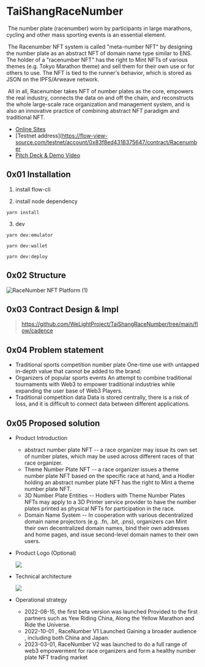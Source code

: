 # TaiShangRaceNumber
​	The number plate (racenumber) worn by participants in large marathons, cycling and other mass sporting events is an essential element.

​	The Racenumber NFT system is called "meta-number NFT" by designing the number plate as an abstract NFT of domain name type similar to ENS. The holder of a "racenumber NFT" has the right to Mint NFTs of various themes (e.g. Tokyo Marathon theme) and sell them for their own use or for others to use.
The NFT is tied to the runner's behavior, which is stored as JSON on the IPFS/Arweave network.

​	All in all, Racenumber takes NFT of number plates as the core, empowers the real industry, connects the data on and off the chain, and reconstructs the whole large-scale race organization and management system, and is also an innovative practice of combining abstract NFT paradigm and traditional NFT.

- [Online Sites](https://racenumber.xyz)
- [Testnet address](https://flow-view-source.com/testnet/account/0x83f8ed4318375647/contract/Racenumber
- [Pitch Deck & Demo Video](https://github.com/hqwangningbo/web3jam-2022-summer/tree/main/submissions/issue-32/docs) 

## 0x01 Installation

1. install flow-cli

2. install node dependency

```
yarn install
```

3. dev

```
yarn dev:emulator

yarn dev:wallet

yarn dev:deploy
```

## 0x02 Structure

![RaceNumber NFT Platform (1)](https://tva1.sinaimg.cn/large/e6c9d24egy1h51zjlceexj21aq0u0tdl.jpg)

## 0x03 Contract Design & Impl

> https://github.com/WeLightProject/TaiShangRaceNumber/tree/main/flow/cadence

## 0x04 Problem statement

- Traditional sports competition number plate One-time use with untapped in-depth value that cannot be added to the brand.
- Organizers of popular sports events An attempt to combine traditional tournaments with Web3 to empower traditional industries while expanding the user base of Web3 Players.
- Traditional competition data Data is stored centrally, there is a risk of loss, and it is difficult to connect data between different applications.

## 0x05 Proposed solution

- Product Introduction
  - abstract number plate NFT -- a race organizer may issue its own set of number plates, which may be used across different races of that race organizer.
  - Theme Number Plate NFT -- a race organizer issues a theme number plate NFT based on the specific race at hand, and a Hodler holding an abstract number plate NFT has the right to Mint a theme number plate NFT.
  - 3D Number Plate Entities -- Hodlers with Theme Number Plates NFTs may apply to a 3D Printer service provider to have the number plates printed as physical NFTs for participation in the race.
  - Domain Name System -- In cooperation with various decentralized domain name projectors (e.g. .fn, .bit, .pns), organizers can Mint their own decentralized domain names, bind their own addresses and home pages, and issue second-level domain names to their own users.


- Product Logo (Optional)

  ![](https://user-images.githubusercontent.com/45918704/182024629-9d787b3d-e53b-411a-95a3-f3a948d56c3b.png)

- Technical architecture

  ![](https://user-images.githubusercontent.com/57781136/183919976-6b385711-6314-419d-b497-8ba4dd43c086.png)

- Operational strategy

  - 2022-08-15, the first beta version was launched
    Provided to the first partners such as Yew Riding China, Along the Yellow Marathon and Ride the Universe.
  - 2022-10-01 , RaceNumber V1 Launched Gaining a broader audience , including both China and Japan.
  - 2023-03-01, RaceNumber V2 was launched to do a full range of web3 empowerment for race organizers and form a healthy number plate NFT trading market

